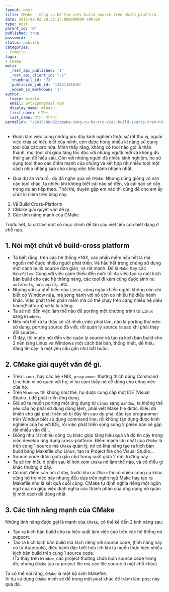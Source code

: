 ```yaml
---
layout: post
title: CMake - Công cụ hỗ trợ việc build source trên nhiều platform.
date: 2015-08-02 20:38:27.000000000 +09:00
type: post
parent_id: '0'
published: true
password: ''
status: publish
categories:
- Compile
tags:
- Cmake
meta:
  _rest_api_published: '1'
  _rest_api_client_id: "-1"
  _thumbnail_id: '73'
  _publicize_job_id: '13341161610'
  _wpcom_is_markdown: '1'
author:
  login: minatu
  email: pvta2pn@gmail.com
  display_name: minatu
  first_name: トウー
  last_name: フン・ヴァン
permalink: "/2015/08/02/cmake-cong-cu-ho-tro-viec-build-source-tren-nhieu-platform/"
---
```

- Đuợc làm việc cùng những pro đầy kinh nghiệm thực sự rất thú vị, ngoài việc chia sẻ hiểu biết của mình, còn đuợc hóng nhiều kĩ năng sử dụng tool của các pro nữa. Mình thấy rằng, không có tool nào gọi là thần thành, mọi tool chỉ giúp tăng tốc độc với những người mới và không đủ thời gian để hiểu sâu. Còn với những người đã nhiều kinh nghiệm, họ sử dụng tool theo các điểm mạnh của chúng và kết hợp rất nhiều tool một cách nhịp nhàng sao cho công việc tiến hành nhanh nhất.

- Qua dự án vừa rồi, dù đã nghe qua về `CMake`. Nhưng cũng giống vô vàn các tool khác, ta nhiều khi không biết cái nào sẽ đến, và cái nào sẽ cần trong dự án tiếp theo. Thôi thì, duyên gặp em nào thì cũng để cho em ấy chút kỉ niệm trên blog này.

1. Về Build Cross-Platform
2. CMake giải quyết vấn đề gì.
3. Các tính năng mạnh của CMake

Trước hết, ta cứ làm một số mục chính để lần sau viết tiếp còn biết đang ở chỗ nào.

## 1. Nói một chút về build-cross platform

- Ta biết rằng, trên các hệ thống *NIX, các phần mềm hầu hết là mã nguồn mở được nhiều người phát triển. Và hầu hết trong chúng sử dụng một cách build source đơn giản, và rất mạnh. Đó là `Make` hay các `Makefiles`. Cùng với việc giảm thiểu đến mức tối đa việc tạo ra một kịch bản build cho các hệ thông nàng, các tool đi kèm cũng được sinh ra: `autotools`, `autobuild`,...etc.  
- Nhưng với sự phổ biến của `Linux`, càng ngày khiến người không còn chỉ biết có Window nữa, mà song hành với nó còn có nhiều hệ điều hành khác. Việc phát triển phần mềm mà có thể chạy trên càng nhiều hệ điều hành(Platform) sẽ là lý tưởng.  
- Ta sẽ nói đến việc làm thế nào để porting một chương trình từ `Linux` sang `Windows`.  
- Nếu nói hết ra ta thấy sẽ rất nhiều việc phải làm, nào là porting thư viện sử dụng, porting source đã viết, rồi quản lý source ra sao khi phải thay đổi source...  
- Ở đây, tôi muốn nói đến việc quản lý source và tạo ra kịch bản build cho 2 nền tảng Linux và Windows một cách bài bản, thống nhất, dễ hiểu, đáng tin cậy là một yêu cầu gần như bắt buộc.

## 2. CMake giải quyết vấn đề gì.

- Trên `Linux`, hay các hệ *NIX, `programmer` thường thích dùng Command Line hơn vì nó quen với họ, vì họ cảm thấy nó dễ dùng cho công việc của họ.  
- Trên `Windows` thì không như thế, họ được cung cấp một IDE (Visual Studio..) để phát triển ứng dụng.  
- Giả sử ta muốn porting một ứng dụng từ `Linux` sang `Window`, ta không thể yêu cầu họ phải sử dụng dòng lệnh, phải viết Make file được. Điều đó khiến cho giá phát triển sẽ bị đẩy lên cao do phải đào tạo programmer trên Window biết sử dụng command line, rồi không tận dụng được kinh nghiệm của họ với IDE, rồi việc phát triển song song 2 phiên bản sẽ gặp rất nhiều vấn đề...  
- Giống như rất nhiều công cụ khác giúp tăng hiệu quả và độ tin cậy trong việc develop ứng dụng cross-platform. Điểm mạnh lớn nhất của `CMake` là trên cùng 1 source mà `CMake` quản lý, nó có khả năng tạo ra kịch bản build bằng Makefile cho Linux, tạo ra Project file cho Visual Studio...  
- Source code được giữa gần như trong suốt giữa 2 môi trường này.  
- Ta sẽ tìm hiểu ở phần sau kĩ hơn xem `CMake` nó làm thế nào, và có điều gì khác thường ở đây.  
- Có một điểm cần nói ở đây, trước khi có `CMake` thì có nhiều công cụ khác cũng hộ trợ việc này nhưng đều dựa trên ngôn ngữ Make hay tạo ra Makefile như là kết quả cuối cùng. CMake tự định nghĩa riêng một ngôn ngữ của nó giúp việc định nghĩa các thành phần của ứng dụng nó quản lý một cách dễ dàng nhất.

## 3. Các tính năng mạnh của CMake

Những tính năng được gọi là mạnh của `CMake`, có thể kể đến 2 tính năng sau:  
- Tạo ra kịch bản build cho ra hiệu suất làm việc cao trên các hệ thống nó support.  
- Tao ra kịch kịch bản build mà tách riêng với source code, (tính năng này có từ Autotools), điều hành đặc biết hữu ích khi ta muốn thực hiện nhiều kịch bản build trên cùng 1 source code.  
(Ta thấy trên `Window`, các project thường chứa luôn source code trong đó, nhưng `CMake` tạo ra project file mà các file source ở một chỗ khác)
 
Ta có thể nói rằng, `CMake` là một bộ sinh Makefile.  
Ví dụ sử dụng `CMake` mình sẽ để trong một post khác để tránh làm post này quá dài.